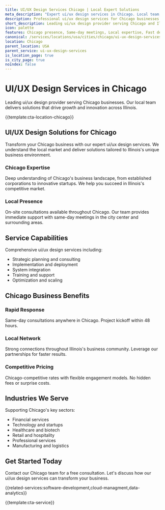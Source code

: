 ```yaml
---
title: UI/UX Design Services Chicago | Local Expert Solutions
meta_description: "Expert ui/ux design services in Chicago. Local team, same-day consultations, proven results. Transform your business today."
description: Professional ui/ux design services for Chicago businesses
short_description: Leading ui/ux design provider serving Chicago and Illinois.
icon: palette
features: Chicago presence, Same-day meetings, Local expertise, Fast deployment, Competitive rates, Proven track record
canonical: /services/locations/usa/cities/chicago/ui-ux-design-services-chicago.html
location: Chicago
parent_location: USA
parent_service: ui-ux-design-services
is_location_page: true
is_city_page: true
noindex: false
---
```


# UI/UX Design Services in Chicago

Leading ui/ux design provider serving Chicago businesses. Our local team delivers solutions that drive growth and innovation across Illinois.

{{template:cta-location-chicago}}

## UI/UX Design Solutions for Chicago

Transform your Chicago business with our expert ui/ux design services. We understand the local market and deliver solutions tailored to Illinois's unique business environment.

### Chicago Expertise

Deep understanding of Chicago's business landscape, from established corporations to innovative startups. We help you succeed in Illinois's competitive market.

### Local Presence

On-site consultations available throughout Chicago. Our team provides immediate support with same-day meetings in the city center and surrounding areas.

## Service Capabilities

Comprehensive ui/ux design services including:
- Strategic planning and consulting
- Implementation and deployment
- System integration
- Training and support
- Optimization and scaling

## Chicago Business Benefits

### Rapid Response
Same-day consultations anywhere in Chicago. Project kickoff within 48 hours.

### Local Network
Strong connections throughout Illinois's business community. Leverage our partnerships for faster results.

### Competitive Pricing
Chicago-competitive rates with flexible engagement models. No hidden fees or surprise costs.

## Industries We Serve

Supporting Chicago's key sectors:
- Financial services
- Technology and startups
- Healthcare and biotech
- Retail and hospitality
- Professional services
- Manufacturing and logistics

## Get Started Today

Contact our Chicago team for a free consultation. Let's discuss how our ui/ux design services can transform your business.

{{related-services:software-development,cloud-managment,data-analytics}}

{{template:cta-service}}
